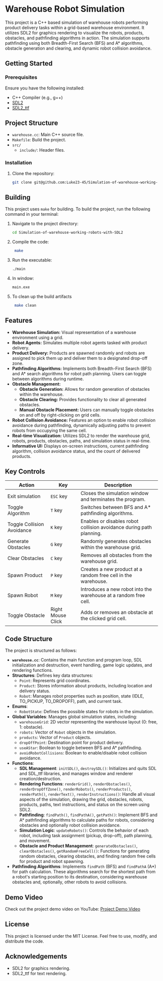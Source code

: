 # Warehouse Robot Simulation

This project is a C++ based simulation of warehouse robots performing product delivery tasks within a grid-based warehouse environment. It utilizes SDL2 for graphics rendering to visualize the robots, products, obstacles, and pathfinding algorithms in action. The simulation supports pathfinding using both Breadth-First Search (BFS) and A* algorithms, obstacle generation and clearing, and dynamic robot collision avoidance.

## Getting Started

### Prerequisites
Ensure you have the following installed:
- C++ Compiler (e.g., g++)
- [SDL2](https://www.libsdl.org/)
- [SDL2_ttf](https://www.libsdl.org/projects/SDL_ttf/)


## Project Structure

*   `warehouse.cc`: Main C++ source file.
*   `Makefile`: Build the project.
*   `src/`
    *   `include/`: Header files.

### Installation
1. Clone the repository:
    ```bash
    git clone git@github.com:Luke23-45/Simulation-of-warehouse-working-robots-with-SDL2.git
    ```
## Building

This project uses `make` for building. To build the project, run the following command in your terminal:

1. Navigate to the project directory:
    ```bash
    cd Simulation-of-warehouse-working-robots-with-SDL2
    ```
3. Compile the code:
    ```bash
     make
    ```
4. Run the executable:
    ```bash
    ./main

    ```
5. In window:
    ```bash
    main.exe
    ```
6. To clean up the build artifacts
    ```bash
     make clean
    ```

## Features
- **Warehouse Simulation:** Visual representation of a warehouse environment using a grid.
- **Robot Agents:** Simulates multiple robot agents tasked with product delivery.
- **Product Delivery:** Products are spawned randomly and robots are assigned to pick them up and deliver them to a designated drop-off zone.
- **Pathfinding Algorithms:** Implements both Breadth-First Search (BFS) and A* search algorithms for robot path planning. Users can toggle between algorithms during runtime.
- **Obstacle Management:**
    - **Obstacle Generation:** Allows for random generation of obstacles within the warehouse.
    - **Obstacle Clearing:** Provides functionality to clear all generated obstacles.
    - **Manual Obstacle Placement:** Users can manually toggle obstacles on and off by right-clicking on grid cells.
- **Robot Collision Avoidance:** Features an option to enable robot collision avoidance during pathfinding, dynamically adjusting paths to prevent robots from occupying the same cell.
- **Real-time Visualization:** Utilizes SDL2 to render the warehouse grid, robots, products, obstacles, paths, and simulation status in real-time.
- **Informative UI:** Displays on-screen instructions, current pathfinding algorithm, collision avoidance status, and the count of delivered products.

## Key Controls

| Action              | Key       | Description                                                    |
| ------------------- | --------- | -------------------------------------------------------------- |
| Exit simulation     | `ESC` key | Closes the simulation window and terminates the program.      |
| Toggle Algorithm    | `T` key   | Switches between BFS and A* pathfinding algorithms.           |
| Toggle Collision Avoidance | `K` key   | Enables or disables robot collision avoidance during path planning. |
| Generate Obstacles  | `G` key   | Randomly generates obstacles within the warehouse grid.        |
| Clear Obstacles     | `C` key   | Removes all obstacles from the warehouse grid.                 |
| Spawn Product       | `P` key   | Creates a new product at a random free cell in the warehouse. |
| Spawn Robot         | `M` key   | Introduces a new robot into the warehouse at a random free cell.|
| Toggle Obstacle     | Right Mouse Click | Adds or removes an obstacle at the clicked grid cell.     |

## Code Structure
The project is structured as follows:

- **`warehouse.cc`**: Contains the main function and program loop, SDL initialization and destruction, event handling, game logic updates, and rendering functions.
- **Structures**: Defines key data structures:
    - `Point`: Represents grid coordinates.
    - `Product`: Stores information about products, including location and delivery status.
    - `Robot`: Manages robot properties such as position, state (IDLE, TO\_PICKUP, TO\_DROPOFF), path, and current task.
- **Enums**:
    - `RobotState`: Defines the possible states for robots in the simulation.
- **Global Variables**: Manages global simulation states, including:
    - `warehouseGrid`: 2D vector representing the warehouse layout (0: free, 1: obstacle).
    - `robots`: Vector of `Robot` objects in the simulation.
    - `products`: Vector of `Product` objects.
    - `dropOffPoint`: Destination point for product delivery.
    - `useAStar`: Boolean to toggle between BFS and A* pathfinding.
    - `avoidRobotCollisions`: Boolean to enable/disable robot collision avoidance.
- **Functions**:
    - **SDL Management**: `initSDL()`, `destroySDL()`: Initializes and quits SDL and SDL\_ttf libraries, and manages window and renderer creation/destruction.
    - **Rendering Functions**: `renderGrid()`, `renderObstacles()`, `renderDropOffZone()`, `renderRobots()`, `renderProducts()`, `renderPath()`, `renderText()`, `renderInstructions()`:  Handle all visual aspects of the simulation, drawing the grid, obstacles, robots, products, paths, text instructions, and status on the screen using SDL2.
    - **Pathfinding**: `findPath()`, `findPathA()`, `getPath()`: Implement BFS and A* pathfinding algorithms to calculate paths for robots, considering obstacles and optionally robot collision avoidance.
    - **Simulation Logic**: `updateRobots()`: Controls the behavior of each robot, including task assignment (pickup, drop-off), path planning, and movement.
    - **Obstacle and Product Management**: `generateObstacles()`, `clearObstacles()`, `getRandomFreeCell()`: Functions for generating random obstacles, clearing obstacles, and finding random free cells for product and robot spawning.
- **Pathfinding Algorithms**: Implements `findPath` (BFS) and `findPathA` (A*) for path calculation. These algorithms search for the shortest path from a robot's starting position to its destination, considering warehouse obstacles and, optionally, other robots to avoid collisions.

## Demo Video
Check out the project demo video on YouTube: [Project Demo Video](https://www.youtube.com/watch?v=McOcbGHyAWA)
## License

This project is licensed under the MIT License. Feel free to use, modify, and distribute the code.

## Acknowledgements

- SDL2 for graphics rendering.
- SDL2\_ttf for text rendering.
